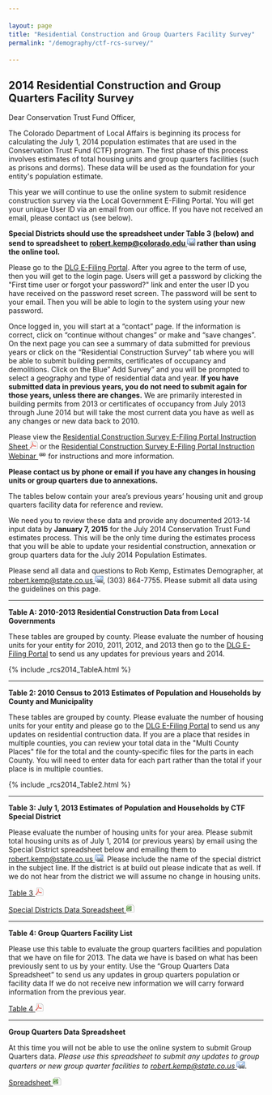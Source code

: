 ```yaml
---

layout: page
title: "Residential Construction and Group Quarters Facility Survey"
permalink: "/demography/ctf-rcs-survey/"

---
```


## 2014 Residential Construction and Group Quarters Facility Survey

Dear Conservation Trust Fund Officer,

The Colorado Department of Local Affairs is beginning its process for calculating the July 1, 2014 population estimates that are used in the Conservation Trust Fund (CTF) program. The first phase of this process involves estimates of total housing units and group quarters facilities (such as prisons and dorms). These data will be used as the foundation for your entity's population estimate.

This year we will continue to use the online system to submit residence construction survey via the Local Government E-Filing Portal.  You will get your unique User ID via an email from our office.  If you have not received an email, please contact us (see below).

**Special Districts should use the spreadsheet under Table 3 (below) and send to spreadsheet to [robert.kemp@colorado.edu ![email](/images/email_link.png 'send email')](mailto:robert.kemp@colorado.edu) rather than using the online tool.**

Please go to the [DLG E-Filing Portal](https://dola.colorado.gov/dlg_efiling/). After you agree to the term of use, then you will get to the login page. Users will get a password by clicking the "First time user or forgot your password?" link and enter the user ID you have received on the password reset screen.  The password will be sent to your email.  Then you will be able to login to the system using your new password.

Once logged in, you will start at a “contact” page.  If the information is correct, click on “continue without changes” or make and “save changes”.  On the next page you can see a summary of data submitted for previous years or click on the “Residential Construction Survey” tab where you will be able to submit building permits, certificates of occupancy and demolitions. Click on the Blue” Add Survey” and you will be prompted to select a geography and type of residential data and year.   **If you have submitted data in previous years, you do not need to submit again for those years, unless there are changes.**  We are primarily interested in building permits from 2013 or certificates of occupancy from July 2013 through June 2014 but will take the most current data you have as well as any changes or new data back to 2010.

Please view the [Residential Construction Survey E-Filing Portal Instruction Sheet ![pdf](/images/page_white_acrobat.png 'download pdf file')](https://dola.colorado.gov/demog-cms/sites/dola.colorado.gov.demog-cms/files/demog-docs/rcs/RCS%20EFiling%20Instructions%20v2014.pdf) or the [Residential Construction Survey E-Filing Portal Instruction Webinar ![external link](/images/link.png 'external link')](http://codeptofla.adobeconnect.com/p65xvnzvwdp/) for instructions and more information.

**Please contact us by phone or email if you have any changes in housing units or group quarters due to annexations.**

The tables below contain your area’s previous years’ housing unit and group quarters facility data for reference and review.

We need you to review these data and provide any documented 2013-14 input data by **January 7, 2015** for the July 2014 Conservation Trust Fund estimates process. This will be the only time during the estimates process that you will be able to update your residential construction, annexation or group quarters data for the July 2014 Population Estimates.

Please send all data and questions to Rob Kemp, Estimates Demographer, at [robert.kemp@state.co.us ![email](/images/email_link.png 'send email')](mailto:robert.kemp@colorado.edu), (303) 864-7755.  Please submit all data using the guidelines on this page.


---

**Table A: 2010-2013 Residential Construction Data from Local Governments** 

These tables are grouped by county. Please evaluate the number of housing units for your entity for 2010, 2011, 2012, and 2013 then go to the [DLG E-Filing Portal](https://dola.colorado.gov/dlg_efiling/) to send us any updates for previous years and 2014.

{% include _rcs2014_TableA.html %}

---

**Table 2: 2010 Census to 2013 Estimates of Population and Households by County and Municipality** 

These tables are grouped by county. Please evaluate the number of housing units for your entity and please go to the [DLG E-Filing Portal](https://dola.colorado.gov/dlg_efiling/) to send us any updates on residential contruction data. If you are a place that resides in multiple counties, you can review your total data in the "Multi County Places" file for the total and the county-specific files for the parts in each County. You will need to enter data for each part rather than the total if your place is in multiple counties.

{% include _rcs2014_Table2.html %}

---

**Table 3: July 1, 2013 Estimates of Population and Households by CTF Special District** 

Please evaluate the number of housing units for your area. Please submit total housing units as of July 1, 2014 (or previous years) by email using the Special District spreadsheet below and emailing them to [robert.kemp@state.co.us ![email](/images/email_link.png 'send email')](mailto:robert.kemp@colorado.edu). Please include the name of the special district in the subject line. If the district is at build out please indicate that as well. If we do not hear from the district we will assume no change in housing units. 

[Table 3 ![pdf](/images/page_white_acrobat.png 'download pdf file')](https://dola.colorado.gov/demog-cms/sites/dola.colorado.gov.demog-cms/files/demog-docs/rcs/Table3.pdf)

[Special Districts Data Spreadsheet ![xls](/images/page_white_excel.png 'download xls file')](https://dola.colorado.gov/demog-cms/sites/dola.colorado.gov.demog-cms/files/demog-docs/rcs/ResidentialConstructionData_SpecialDistricts.xls)

---

**Table 4: Group Quarters Facility List** 

Please use this table to evaluate the group quarters facilities and population that we have on file for 2013. The data we have is based on what has been previously sent to us by your entity. Use the “Group Quarters Data Spreadsheet” to send us any updates in group quarters population or facility data If we do not receive new information we will carry forward information from the previous year.

[Table 4 ![pdf](/images/page_white_acrobat.png 'download pdf file')](https://dola.colorado.gov/demog-cms/sites/dola.colorado.gov.demog-cms/files/demog-docs/rcs/Table4.pdf)

---

**Group Quarters Data Spreadsheet**

At this time you will not be able to use the online system to submit Group Quarters data. *Please use this spreadsheet to submit any updates to group quarters or new group quarter facilities to [robert.kemp@state.co.us ![email](/images/email_link.png 'send email')](mailto:robert.kemp@colorado.edu).*

[Spreadsheet ![xls](/images/page_white_excel.png 'download xls file')](https://dola.colorado.gov/demog-cms/sites/dola.colorado.gov.demog-cms/files/demog-docs/rcs/GroupQuartersData2.xls)

